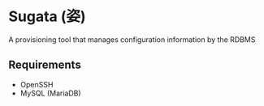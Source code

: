 # Sugata (姿)
A provisioning tool that manages configuration information by the RDBMS

## Requirements
- OpenSSH
- MySQL (MariaDB)
